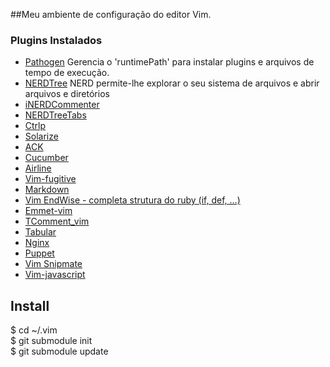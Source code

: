 ##Meu ambiente de configuração do editor Vim.

### Plugins Instalados

- [Pathogen](https://github.com/tpope/vim-pathogen)
  Gerencia o 'runtimePath' para instalar plugins e arquivos de tempo de execução.
- [NERDTree](https://github.com/scrooloose/nerdtree)
  NERD permite-lhe explorar o seu sistema de arquivos e abrir arquivos e diretórios
- [iNERDCommenter](https://github.com/scrooloose/nerdcommenter)
- [NERDTreeTabs](https://github.com/jistr/vim-nerdtree-tabs)
- [Ctrlp](https://github.com/kien/ctrlp.vim)
- [Solarize](http://ethanschoonover.com/solarized/vim-colors-solarized)
- [ACK](https://github.com/mileszs/ack.vim)
- [Cucumber](https://github.com/tpope/vim-cucumber)
- [Airline](https://github.com/bling/vim-airline)
- [Vim-fugitive](https://github.com/bling/vim-airline)
- [Markdown](https://github.com/plasticboy/vim-markdown/)
- [Vim EndWise - completa strutura do ruby (if, def, …)](https://github.com/tpope/vim-endwise)
- [Emmet-vim](https://github.com/mattn/emmet-vim)
- [TComment_vim](https://github.com/tomtom/tcomment_vim)
- [Tabular](https://github.com/godlygeek/tabular)
- [Nginx](https://github.com/vim-scripts/nginx.vim)
- [Puppet](https://github.com/rodjek/vim-puppet)
- [Vim Snipmate](https://github.com/garbas/vim-snipmate)
- [Vim-javascript](https://github.com/pangloss/vim-javascript)


## Install
$ cd ~/.vim  
$ git submodule init  
$ git submodule update
